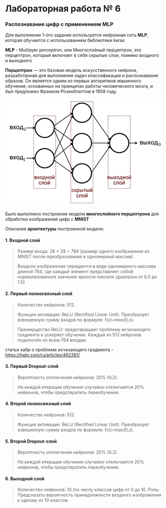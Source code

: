 # Лабораторная работа № 6

### Распознавание цифр с применением MLP

Для выполнения 1-ого задания используется нейронная сеть **MLP**, которая обучается с использованием библиотеки keras 

**MLP** - Mutilayer perceptron, или Многослойный перцептрон, это перцептрон, который включает в себя скрытые слои, помимо входного и выходного

**Перцептрон** — это базовая модель искусственного нейрона, разработанная для выполнения задач классификации и распознавания образов. 
Он является одним из первых алгоритмов машинного обучения, 
основанных на принципах работы человеческого мозга, 
и был предложен Фрэнком Розенблаттом в 1958 году.

![image](images/1.jpeg)

Было выполнено построение модели **многослойного перцептрона** для обработки изображений цифр с **MNIST**

Описание **архитектуры** построенной модели:

#### **1. Входной слой**

> Размер входа: 
28 × 28 = 784 (размер одного изображения из MNIST после преобразования в одномерный массив).
> 
> Входное изображение передается в виде одномерного массива длиной
784, где каждый элемент представляет собой нормализованное значение яркости пикселя 
(диапазон от 0.0 до 1.0)

#### **2. Первый полносвязный слой**

> Количество нейронов: 512.
>
> Функция активации: ReLU (Rectified Linear Unit).
Преобразует взвешенную сумму входов по формуле:
f(x)=max(0,x).
> 
> Преимущество ReLU: предотвращает проблему исчезающего градиента и ускоряет обучение.
Каждый из 512 нейронов подключён ко всем 784 входам.

статья хабр о проблеме исчезающего градиента - https://habr.com/ru/articles/462381/

#### **3. Первый Dropout-слой**

> Вероятность отключения нейронов: 20% (0.2).
> 
> На каждой итерации обучения случайно отключается 20% нейронов, чтобы предотвратить переобучение.

#### **4. Второй полносвязный слой**

> Количество нейронов: 512.
>
> Функция активации: ReLU (Rectified Linear Unit).
Преобразует взвешенную сумму входов по формуле:
f(x)=max(0,x).

#### **5. Второй Dropout-слой**

> Вероятность отключения нейронов: 20% (0.2).
> 
> На каждой итерации обучения случайно отключается 20% нейронов, чтобы предотвратить переобучение.

#### **6. Выходной слой**

> Количество нейронов: 10 (по числу классов цифр от 0 до 9).
> Роль: Предсказать вероятность принадлежности входного изображения к одному из 10 классов.

